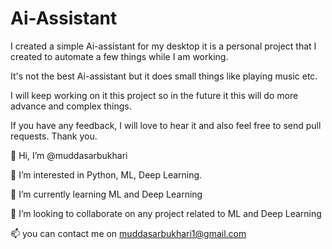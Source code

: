 # Ai-Assistant

I created a simple Ai-assistant for my desktop it is a personal project that I created to automate a few things while I am working. 

It's not the best Ai-assistant but it does small things like playing music etc. 

I will keep working on it this project so in the future it this will do more advance and complex things. 

If you have any feedback, I will love to hear it and also feel free to send pull requests. Thank you.

👋 Hi, I’m @muddasarbukhari

👀 I’m interested in Python, ML, Deep Learning.

🌱 I’m currently learning ML and Deep Learning

💞️ I’m looking to collaborate on any project related to ML and Deep Learning

📫 you can contact me on muddasarbukhari1@gmail.com
